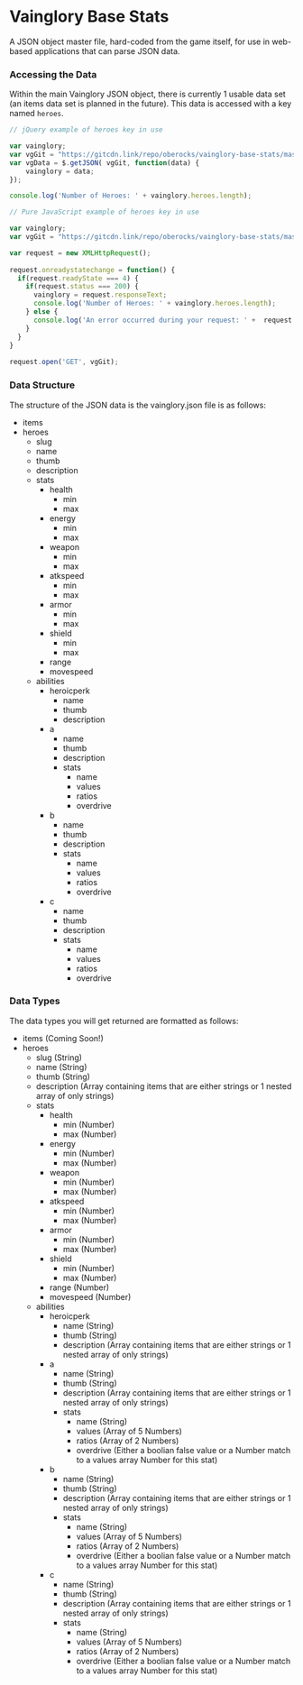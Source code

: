 # Vainglory Base Stats
A JSON object master file, hard-coded from the game itself, for use in web-based applications that can parse JSON data.


### Accessing the Data
Within the main Vainglory JSON object, there is currently 1 usable data set (an items data set is planned in the future). This data is accessed with a key named `heroes`.
```javascript
// jQuery example of heroes key in use

var vainglory;
var vgGit = "https://gitcdn.link/repo/oberocks/vainglory-base-stats/master/vainglory.json";
var vgData = $.getJSON( vgGit, function(data) {
    vainglory = data;
});

console.log('Number of Heroes: ' + vainglory.heroes.length);
```

```javascript
// Pure JavaScript example of heroes key in use

var vainglory;
var vgGit = "https://gitcdn.link/repo/oberocks/vainglory-base-stats/master/vainglory.json";

var request = new XMLHttpRequest();
 
request.onreadystatechange = function() {
  if(request.readyState === 4) {
    if(request.status === 200) { 
      vainglory = request.responseText;
      console.log('Number of Heroes: ' + vainglory.heroes.length);
    } else {
      console.log('An error occurred during your request: ' +  request.status + ' ' + request.statusText);
    } 
  }
}
 
request.open('GET', vgGit);
```

### Data Structure
The structure of the JSON data is the vainglory.json file is as follows:
* items
* heroes
  * slug
  * name
  * thumb
  * description
  * stats
    * health
      * min
      * max
    * energy
      * min
      * max
    * weapon
      * min
      * max
    * atkspeed
      * min
      * max
    * armor
      * min
      * max
    * shield
      * min
      * max
    * range
    * movespeed
  * abilities
    * heroicperk
      * name
      * thumb
      * description
    * a
      * name
      * thumb
      * description
      * stats
        * name
        * values
        * ratios
        * overdrive
    * b
      * name
      * thumb
      * description
      * stats
        * name
        * values
        * ratios
        * overdrive
    * c
      * name
      * thumb
      * description
      * stats
        * name
        * values
        * ratios
        * overdrive


### Data Types
The data types you will get returned are formatted as follows:
* items (Coming Soon!)
* heroes
  * slug (String)
  * name (String)
  * thumb (String)
  * description (Array containing items that are either strings or 1 nested array of only strings)
  * stats
    * health
      * min (Number)
      * max (Number)
    * energy
      * min (Number)
      * max (Number)
    * weapon
      * min (Number)
      * max (Number)
    * atkspeed
      * min (Number)
      * max (Number)
    * armor
      * min (Number)
      * max (Number)
    * shield
      * min (Number)
      * max (Number)
    * range (Number)
    * movespeed (Number)
  * abilities
    * heroicperk
      * name (String)
      * thumb (String)
      * description (Array containing items that are either strings or 1 nested array of only strings)
    * a
      * name (String)
      * thumb (String)
      * description (Array containing items that are either strings or 1 nested array of only strings)
      * stats
        * name (String)
        * values (Array of 5 Numbers)
        * ratios (Array of 2 Numbers)
        * overdrive (Either a boolian false value or a Number match to a values array Number for this stat)
    * b
      * name (String)
      * thumb (String)
      * description (Array containing items that are either strings or 1 nested array of only strings)
      * stats
        * name (String)
        * values (Array of 5 Numbers)
        * ratios (Array of 2 Numbers)
        * overdrive (Either a boolian false value or a Number match to a values array Number for this stat)
    * c
      * name (String)
      * thumb (String)
      * description (Array containing items that are either strings or 1 nested array of only strings)
      * stats
        * name (String)
        * values (Array of 5 Numbers)
        * ratios (Array of 2 Numbers)
        * overdrive (Either a boolian false value or a Number match to a values array Number for this stat)
